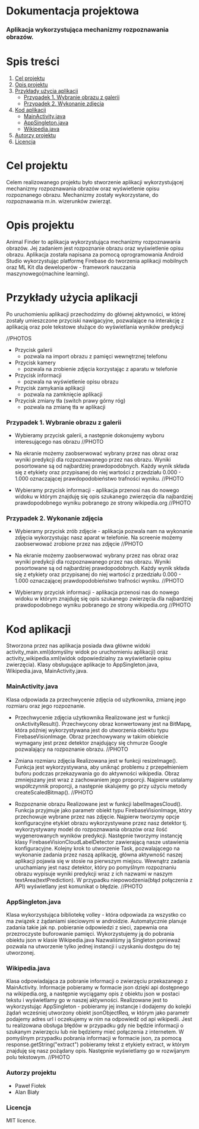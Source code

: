 # Dokumentacja projektowa 
 
### Aplikacja wykorzystująca mechanizmy rozpoznawania obrazów.
 
# Spis treści

1. [Cel projektu](#cel-projektu)
2. [Opis projektu](#opis-projektu)
3. [Przykłady użycia aplikacji](#przykłady-użycia-aplikacji)
	- [Przypadek 1. Wybranie obrazu z galerii](#wybranie-obrazu-z-galerii)
	- [Przypadek 2. Wykonanie zdjęcia](#wykonanie-zdjecia)
4. [Kod aplikacji](#kod-aplikacji)
	- [MainActivity.java](#main-activity)
	- [AppSingleton.java](#app-singleton)
	- [Wikipedia.java](#wikipedia)	
4. [Autorzy projektu](#autorzy-projektu)
5. [Licencja](#licencja)

# Cel projektu
Celem realizowanego projektu było stworzenie aplikacji wykorzystującej mechanizmy rozpoznawania obrazów oraz wyświetlenie opisu rozpoznanego obrazu. Mechanizmy zostały wykorzystane, do rozpoznawania m.in. wizerunków zwierząt.

# Opis projektu
Animal Finder to aplikacja wykorzystująca mechanizmy rozpoznawania obrazów. Jej zadaniem jest rozpoznanie obrazu oraz wyświetlenie opisu obrazu. Aplikacja została napisana za pomocą oprogramowania Android Studio wykorzystując platformę Firebase do tworzenia aplikacji mobilnych oraz ML Kit dla deweloperów - framework nauczania maszynowego(machine learning).

# Przykłady użycia aplikacji
Po uruchomieniu aplikacji przechodzimy do głównej aktywności, w której zostały umieszczone przyciski nawigacyjne, pozwalające na interakcję z aplikacją oraz pole tekstowe służące do wyświetlania wyników predykcji

//PHOTOS

- Przycisk galerii
  - pozwala na import obrazu z pamięci wewnętrznej telefonu
- Przycisk kamery
  - pozwala na zrobienie zdjęcia korzystając z aparatu w telefonie
- Przycisk informacji
  - pozwala na wyświetlenie opisu obrazu
- Przycisk zamykania aplikacji
  - pozwala na zamknięcie aplikacji
- Przycisk zmiany tła (switch prawy górny róg)
  - pozwala na zmianę tła w aplikacji

### Przypadek 1. Wybranie obrazu z galerii
- Wybieramy przycisk galerii, a następnie dokonujemy wyboru interesującego nas obrazu
//PHOTO

- Na ekranie możemy zaobserwować wybrany przez nas obraz oraz wyniki predykcji dla rozpoznawanego przez nas obrazu. Wyniki posortowane są od najbardziej prawdopodobnych. Każdy wynik składa się z etykiety oraz przypisanej do niej wartości 
z przedziału 0.000 - 1.000 oznaczającej prawdopodobieństwo trafności wyniku.
//PHOTO

- Wybieramy przycisk informacji - aplikacja przenosi nas do nowego widoku w którym znajduję się opis szukanego zwierzęcia dla najbardziej prawdopodobnego wyniku pobranego ze strony wikipedia.org
//PHOTO

### Przypadek 2. Wykonanie zdjęcia
- Wybieramy przycisk zrób zdjęcie - aplikacja pozwala nam na wykonanie zdjęcia wykorzystując nasz aparat w telefonie. Na screenie możemy zaobserwować zrobione przez nas zdjęcie
//PHOTO

- Na ekranie możemy zaobserwować wybrany przez nas obraz oraz wyniki predykcji dla rozpoznawanego przez nas obrazu. Wyniki posortowane są od najbardziej prawdopodobnych. Każdy wynik składa się z etykiety oraz przypisanej do niej wartości 
z przedziału 0.000 - 1.000 oznaczającej prawdopodobieństwo trafności wyniku.
//PHOTO

- Wybieramy przycisk informacji - aplikacja przenosi nas do nowego widoku w którym znajduję się opis szukanego zwierzęcia dla najbardziej prawdopodobnego wyniku pobranego ze strony wikipedia.org
//PHOTO

# Kod aplikacji
Stworzona przez nas aplikacja posiada dwa główne widoki activity_main.xml(domyślny widok po uruchomieniu aplikacji) oraz activity_wikipedia.xml(widok odpowiedzialny za wyświetlanie opisu zwierzęcia). Klasy obsługujące aplikacje to AppSingleton.java, Wikipedia.java, MainActivity.java.

### MainActivity.java
Klasa odpowiada za przechwycenie zdjęcia od użytkownika, zmianę jego rozmiaru oraz jego rozpoznanie.
- Przechwycenie zdjęcia użytkownika
Realizowane jest w funkcji onActivityResult(). Przechwycony obraz konwertowany jest na BitMapę, która później wykorzystywana jest do utworzenia obiektu typu FirebaseVisionImage. Obraz przechowywany 
w takim obiekcie wymagany jest przez detektor znajdujący się chmurze Google pozwalający na rozpoznanie obrazu.
//PHOTO

- Zmiana rozmiaru zdjęcia
Realizowana jest w funkcji resizeImage(). Funkcja jest wykorzystywana, aby uniknąć problemu z przepełnieniem buforu podczas przekazywania go do aktywności wikipedia. Obraz zmniejszany jest wraz 
z zachowaniem jego proporcji. Najpierw ustalamy współczynnik proporcji, 
a następnie skalujemy go przy użyciu metody createScaledBitmap().
//PHOTO

- Rozpoznanie obrazu
Realizowane jest w funkcji labelImagesCloud(). Funkcja przyjmuje jako parametr obiekt typu FirebaseVisionImage, który przechowuje wybrane przez nas zdjęcie. Najpierw tworzymy opcje konfiguracyjne etykiet obrazu wykorzystywane przez nasz detektor tj. wykorzystywany model do rozpoznawania obrazów oraz ilość wygenerowanych wyników predykcji. Następnie tworzymy instancję klasy FirebaseVisionCloudLabelDetector zawierającą nasze ustawienia konfiguracyjne. Kolejny krok to utworzenie Task, pozwalającego na wykonanie zadania przez naszą aplikację, główna aktywność naszej aplikacji pojawia się w stosie na pierwszym miejscu. Wewnątrz zadania uruchamiany jest nasz detektor, który po pomyślnym rozpoznaniu obrazu wypisuje wyniki predykcji wraz z ich nazwami w naszym textArea(textPrediction). W przypadku niepowodzenia(błąd połączenia 
z API) wyświetlany jest komunikat o błędzie.
//PHOTO

### AppSingleton.java
Klasa wykorzystująca bibliotekę volley - która odpowiada za wszystko co ma związek z żądaniami sieciowymi w androidzie. Automatycznie planuje zadania takie jak np. pobieranie odpowiedzi z sieci, zapewnia ona przezroczyste buforowanie pamięci. Wykorzystujemy ją do pobrania obiektu json w klasie Wikipedia.java
Nazwaliśmy ją Singleton ponieważ pozwala na utworzenie tylko jednej instancji i uzyskaniu dostępu do tej utworzonej.

### Wikipedia.java
Klasa odpowiadająca za pobranie informacji o zwierzęciu przekazanego z MainActivity. Informacje pobieramy w formacie json dzięki api dostępnego na wikipedia.org, a następnie wyciągamy opis z obiektu json w postaci tekstu i wyświetlamy go w naszej aktywności.
Realizowane jest to wykorzystując AppSingleton - pobieramy jej instancje i dodajemy do kolejki żądań wcześniej utworzony obiekt jsonObjectReq, w którym jako parametr podajemy adres url i oczekujemy 
w nim na odpowiedź od api wikipedii. Jest tu realizowana obsługa błędów 
w przypadku gdy nie będzie informacji o szukanym zwierzęciu lub nie będziemy mieć połączenia z internetem. W pomyślnym przypadku pobrania informacji w formacie json, za pomocą response.getString("extract") pobieramy tekst z etykiety extract, w którym znajduję się nasz pożądany opis. Następnie wyświetlamy go w rozwijanym polu tekstowym.
//PHOTO

### Autorzy projektu
- Paweł Fiołek
- Alan Biały

### Licencja
MIT licence.
